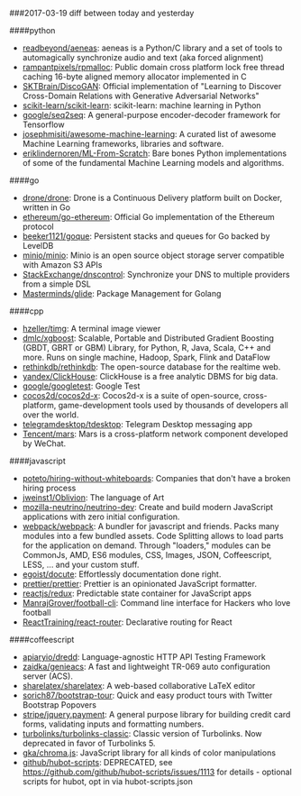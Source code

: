 ###2017-03-19
diff between today and yesterday

####python
* [readbeyond/aeneas](https://github.com/readbeyond/aeneas): aeneas is a Python/C library and a set of tools to automagically synchronize audio and text (aka forced alignment)
* [rampantpixels/rpmalloc](https://github.com/rampantpixels/rpmalloc): Public domain cross platform lock free thread caching 16-byte aligned memory allocator implemented in C
* [SKTBrain/DiscoGAN](https://github.com/SKTBrain/DiscoGAN): Official implementation of "Learning to Discover Cross-Domain Relations with Generative Adversarial Networks"
* [scikit-learn/scikit-learn](https://github.com/scikit-learn/scikit-learn): scikit-learn: machine learning in Python
* [google/seq2seq](https://github.com/google/seq2seq): A general-purpose encoder-decoder framework for Tensorflow
* [josephmisiti/awesome-machine-learning](https://github.com/josephmisiti/awesome-machine-learning): A curated list of awesome Machine Learning frameworks, libraries and software.
* [eriklindernoren/ML-From-Scratch](https://github.com/eriklindernoren/ML-From-Scratch): Bare bones Python implementations of some of the fundamental Machine Learning models and algorithms.

####go
* [drone/drone](https://github.com/drone/drone): Drone is a Continuous Delivery platform built on Docker, written in Go
* [ethereum/go-ethereum](https://github.com/ethereum/go-ethereum): Official Go implementation of the Ethereum protocol
* [beeker1121/goque](https://github.com/beeker1121/goque): Persistent stacks and queues for Go backed by LevelDB
* [minio/minio](https://github.com/minio/minio): Minio is an open source object storage server compatible with Amazon S3 APIs
* [StackExchange/dnscontrol](https://github.com/StackExchange/dnscontrol): Synchronize your DNS to multiple providers from a simple DSL
* [Masterminds/glide](https://github.com/Masterminds/glide): Package Management for Golang

####cpp
* [hzeller/timg](https://github.com/hzeller/timg): A terminal image viewer
* [dmlc/xgboost](https://github.com/dmlc/xgboost): Scalable, Portable and Distributed Gradient Boosting (GBDT, GBRT or GBM) Library, for Python, R, Java, Scala, C++ and more. Runs on single machine, Hadoop, Spark, Flink and DataFlow
* [rethinkdb/rethinkdb](https://github.com/rethinkdb/rethinkdb): The open-source database for the realtime web.
* [yandex/ClickHouse](https://github.com/yandex/ClickHouse): ClickHouse is a free analytic DBMS for big data.
* [google/googletest](https://github.com/google/googletest): Google Test
* [cocos2d/cocos2d-x](https://github.com/cocos2d/cocos2d-x): Cocos2d-x is a suite of open-source, cross-platform, game-development tools used by thousands of developers all over the world.
* [telegramdesktop/tdesktop](https://github.com/telegramdesktop/tdesktop): Telegram Desktop messaging app
* [Tencent/mars](https://github.com/Tencent/mars): Mars is a cross-platform network component developed by WeChat.

####javascript
* [poteto/hiring-without-whiteboards](https://github.com/poteto/hiring-without-whiteboards):  Companies that don't have a broken hiring process
* [jweinst1/Oblivion](https://github.com/jweinst1/Oblivion): The language of Art
* [mozilla-neutrino/neutrino-dev](https://github.com/mozilla-neutrino/neutrino-dev): Create and build modern JavaScript applications with zero initial configuration.
* [webpack/webpack](https://github.com/webpack/webpack): A bundler for javascript and friends. Packs many modules into a few bundled assets. Code Splitting allows to load parts for the application on demand. Through "loaders," modules can be CommonJs, AMD, ES6 modules, CSS, Images, JSON, Coffeescript, LESS, ... and your custom stuff.
* [egoist/docute](https://github.com/egoist/docute):  Effortlessly documentation done right.
* [prettier/prettier](https://github.com/prettier/prettier): Prettier is an opinionated JavaScript formatter.
* [reactjs/redux](https://github.com/reactjs/redux): Predictable state container for JavaScript apps
* [ManrajGrover/football-cli](https://github.com/ManrajGrover/football-cli):  Command line interface for Hackers who love football
* [ReactTraining/react-router](https://github.com/ReactTraining/react-router): Declarative routing for React

####coffeescript
* [apiaryio/dredd](https://github.com/apiaryio/dredd): Language-agnostic HTTP API Testing Framework
* [zaidka/genieacs](https://github.com/zaidka/genieacs): A fast and lightweight TR-069 auto configuration server (ACS).
* [sharelatex/sharelatex](https://github.com/sharelatex/sharelatex): A web-based collaborative LaTeX editor
* [sorich87/bootstrap-tour](https://github.com/sorich87/bootstrap-tour): Quick and easy product tours with Twitter Bootstrap Popovers
* [stripe/jquery.payment](https://github.com/stripe/jquery.payment): A general purpose library for building credit card forms, validating inputs and formatting numbers.
* [turbolinks/turbolinks-classic](https://github.com/turbolinks/turbolinks-classic): Classic version of Turbolinks. Now deprecated in favor of Turbolinks 5.
* [gka/chroma.js](https://github.com/gka/chroma.js): JavaScript library for all kinds of color manipulations
* [github/hubot-scripts](https://github.com/github/hubot-scripts): DEPRECATED, see https://github.com/github/hubot-scripts/issues/1113 for details - optional scripts for hubot, opt in via hubot-scripts.json
